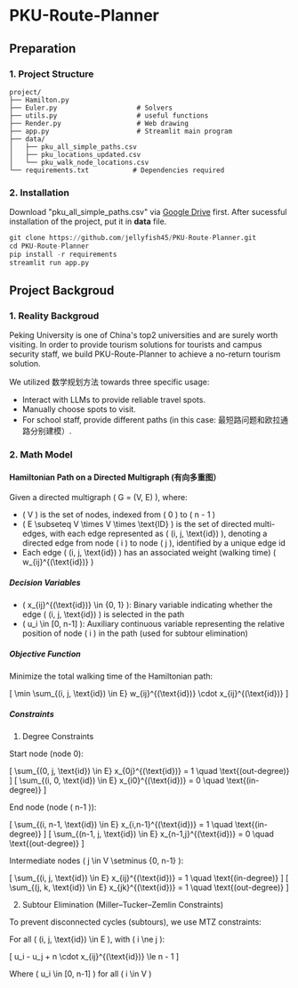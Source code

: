 # PKU-Route-Planner

## Preparation

### 1. Project Structure

```
project/
├── Hamilton.py
├── Euler.py                    # Solvers
├── utils.py                    # useful functions
├── Render.py                   # Web drawing
├── app.py                      # Streamlit main program
├── data/
│   ├── pku_all_simple_paths.csv   
│   ├── pku_locations_updated.csv
│   └── pku_walk_node_locations.csv
└── requirements.txt           # Dependencies required
```


### 2. Installation

Download "pku_all_simple_paths.csv" via [Google Drive](https://drive.google.com/file/d/1gJPiplxBd81p2kiZ-dioGI8kDJ5DVMLb/view?usp=drive_link) first. After sucessful installation of the project, put it in **data** file.
```python
git clone https://github.com/jellyfish45/PKU-Route-Planner.git
cd PKU-Route-Planner
pip install -r requirements
streamlit run app.py
```

## Project Backgroud

### 1. Reality Backgroud

Peking University is one of China's top2 universities and are surely worth visiting. In order to provide tourism solutions for tourists and campus security staff, we build PKU-Route-Planner to achieve a no-return tourism solution.

We utilized 数学规划方法 towards three specific usage:
 - Interact with LLMs to provide reliable travel spots.
 - Manually choose spots to visit.
 - For school staff, provide different paths (in this case: 最短路问题和欧拉通路分别建模）.

### 2. Math Model

#### Hamiltonian Path on a Directed Multigraph (有向多重图）

Given a directed multigraph \( G = (V, E) \), where:

- \( V \) is the set of nodes, indexed from \( 0 \) to \( n - 1 \)
- \( E \subseteq V \times V \times \text{ID} \) is the set of directed multi-edges, with each edge represented as \( (i, j, \text{id}) \), denoting a directed edge from node \( i \) to node \( j \), identified by a unique edge id
- Each edge \( (i, j, \text{id}) \) has an associated weight (walking time) \( w_{ij}^{(\text{id})} \)

##### Decision Variables

- \( x_{ij}^{(\text{id})} \in \{0, 1\} \): Binary variable indicating whether the edge \( (i, j, \text{id}) \) is selected in the path
- \( u_i \in [0, n-1] \): Auxiliary continuous variable representing the relative position of node \( i \) in the path (used for subtour elimination)

##### Objective Function

Minimize the total walking time of the Hamiltonian path:

\[
\min \sum_{(i, j, \text{id}) \in E} w_{ij}^{(\text{id})} \cdot x_{ij}^{(\text{id})}
\]

##### Constraints

1. Degree Constraints

Start node (node 0):

\[
\sum_{(0, j, \text{id}) \in E} x_{0j}^{(\text{id})} = 1 \quad \text{(out-degree)}
\]
\[
\sum_{(i, 0, \text{id}) \in E} x_{i0}^{(\text{id})} = 0 \quad \text{(in-degree)}
\]

End node (node \( n-1 \)):

\[
\sum_{(i, n-1, \text{id}) \in E} x_{i,n-1}^{(\text{id})} = 1 \quad \text{(in-degree)}
\]
\[
\sum_{(n-1, j, \text{id}) \in E} x_{n-1,j}^{(\text{id})} = 0 \quad \text{(out-degree)}
\]

Intermediate nodes \( j \in V \setminus \{0, n-1\} \):

\[
\sum_{(i, j, \text{id}) \in E} x_{ij}^{(\text{id})} = 1 \quad \text{(in-degree)}
\]
\[
\sum_{(j, k, \text{id}) \in E} x_{jk}^{(\text{id})} = 1 \quad \text{(out-degree)}
\]

2. Subtour Elimination (Miller–Tucker–Zemlin Constraints)

To prevent disconnected cycles (subtours), we use MTZ constraints:

For all \( (i, j, \text{id}) \in E \), with \( i \ne j \):

\[
u_i - u_j + n \cdot x_{ij}^{(\text{id})} \le n - 1
\]

Where \( u_i \in [0, n-1] \) for all \( i \in V \)


